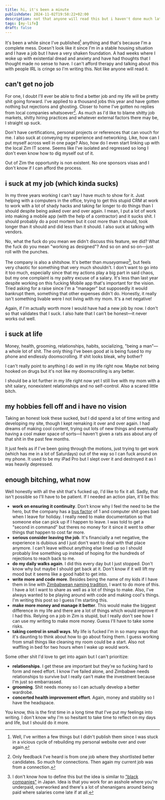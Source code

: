 ```yaml
---
title: hi, it's been a minute
publishdate: 2024-11-02T19:58:22+02:00
description: not that anyone will read this but i haven't done much lately. here is my attempt to restart as well as explain myself.
tags: [my-life]
draft: false
---
```


It's been a while since I've published[^publish] anything and that's because I'm a complete mess. Doesn't look like it since I'm in a stable housing situation and I have a job but I have a very shaken foundation. A had weeks where I woke up with existential dread and anxiety and have had thoughts that I thought made no sense to have. I can't afford therapy and talking about this with people IRL is cringe so I'm writing this. Not like anyone will read it.

## can't get no job

For one, I doubt I'll ever be able to find a better job and my life will be pretty shit going forward. I've applied to a thousand jobs this year and have gotten nothing but rejections and ghosting. Closer to home I've gotten no replies from local companies whatsoever[^connection]. As much as I'd like to blame shitty job markets, shitty hiring practices and whatever external factors there may be, I straight up suck.

Don't have certifications, personal projects or references that can vouch for me. I also suck at conveying my experience and networking. Like, how can I put myself across well in one page? Also, how do I even start linking up with the local Zim IT scene. Seems like I've isolated and regressed so long I don't even know how to dig myself out of it.

Out of Zim the opportunity is non existent. No one sponsors visas and I don't know if I can afford the process.

## i suck at my job (which kinda sucks)

In my three years working I can't say I have much to show for it. Just helping with a computers in the office, trying to get this stupid CRM at work to work with a lot of shady hacks and taking far longer to do things than I should despite being asked over and over again. I mean, I put a lot of work into making a mobile app (with the help of a contractor) and it sucks shit. I should probably do a post mortem but it cost more than it should, took longer than it should and did less than it should. I also suck at talking with vendors.

No, what the fuck do you mean we didn't discuss this feature, we did? What the fuck do you mean "working as designed"? And so on and so on—just roll with the punches.

The company is also a shitshow. It's better than <i lang="sn">museyamwa</i>[^museyamwhat], but feels very chaotic for something that very much shouldn't. I don't want to go into it too much, especially since that my actions play a big part in said chaos, but my one complaint is my paltry excuse of a salary. It's less than last year despite working on this fucking Mobile app that's important for the vision. Tried asking for a raise since I'm a "manager" but supposedly it would bankrupt them, something that other expenses didn't do. Honestly, it really isn't something livable were I not living with my mom. It's a net negative!

Again, if I'm actually worth more I would have had a new job by now. I don't so that validates that I suck. I also hate that I can't be honest—it never works out well.

## i suck at life

Money, health, grooming, relationships, habits, socializing, "being a man"—a whole lot of shit. The only thing I've been good at is being fused to my phone and endlessly doomscrolling. If shit looks bleak, why bother?

I can't really point to anything I do well in my life right now. Maybe not being hooked on drugs but it's not like my doomscrolling is any better.

I should be a lot further in my life right now yet I still live with my mom with a shit salary, nonexistent relationships and no self-control. Also a scared little bitch.

## my hobbies fell off and i have no vision

Taking an honest look these sucked, but I did spend a lot of time writing and developing my site, though I kept remaking it over and over again. I had dreams of making cool content, trying out lots of new things and eventually having a cool maker space of sorts—I haven't given a rats ass about any of that shit in the past few months.

It just feels as if I've been going through the motions, just trying to get work (which has me in a lot of Saturdays) out of the way so I can fuck around on my phone. It used to be my iPad Pro but I slept over it and destroyed it as I was heavily depressed.

## enough bitching, what now

Well honestly with all the shit that's fucked up, I'd like to fix it all. Sadly, that isn't possible so I'll have to be patient. If I needed an action plan, it'll be this:

* **work on ensuring it continuity**. Don't know why I feel the need to be the hero, but the company has a [bus factor](https://en.wikipedia.org/wiki/Bus_factor) of 1 and computer shit goes bad when I leave for holiday.  I really need to make documentation so that someone else can pick up if I happen to leave. I was told to get a "second in command" but theres no money for it since it went to other things that happen to cost far more.
* **serious consider leaving the job**. It's financially a net negative, the experience is dubious and I just don't want to deal with that place anymore. I can't leave without anything else lined up so I should probably line something up instead of hoping for the hundreds of rejections to reach back to me.
* **do my daily walks again**. I did this every day but I just stopped. Don't know why but maybe I should get back at it. Don't know if it will lift my mood but it seems like a good habit to get into.
* **write more and code more**. Besides being the name of my kids if I have them in line with [Zimbabwean naming tradition](https://www.voaafrica.com/a/zimbabwe-names-a-mixture-of-originality-and-culture/7232212.html), I want to do more of this. I have a lot I want to share as well as a lot of things to make. Also, I've always wanted to be playing around with code and making cool's things. I'm writing this post so I guess I'm starting this.
* **make more money and manage it better**. This would make the biggest difference in my life and there are a lot of things which would improve if I had this. Relying on a job in Zim is stupid, but I really don't see how I can use my writing to make more money. Guess I'll have to take some risks.
* **taking control in small ways**. My life is fucked I'm in so many ways that it's daunting to think about how to go about fixing them. I guess working from small things like cleaning my room could be a start. Also not waffling in bed for two hours when I wake up would work.

Some other shit I'd love to get into again but I can't prioritize:

* **relationships**. I get these are important but they're so fucking hard to form and need effort. I know I've failed alone, and Zimbabwe needs relationships to survive but I really can't make the investment because I'm just so embarrassed.
* **grooming**. Shit needs money so I can actually develop a better wardrobe.
* **concerted health improvement effort**. Again, money and stability so I have the headspace.

You know, this is the first time in a long time that I've put my feelings into writing. I don't know why I'm so hesitant to take time to reflect on my days and life, but I should do it more.

[^publish]: Well, I've written a few things but I didn't publish them since I was stuck in a vicious cycle of rebuilding my personal website over and over again.
[^connection]: Only feedback I've heard is from one job where they shortlisted better candidates. So much for connections. Then again my current job was from a connection.
[^museyamwhat]: I don't know how to define this but the idea is similar to ["black companies"](https://en.wikipedia.org/wiki/Black_company_(Japan)) in Japan. Idea is that you work for an asshole where you're underpaid, overworked and there's a lot of shenanigans around being paid where salaries come late if at all.
